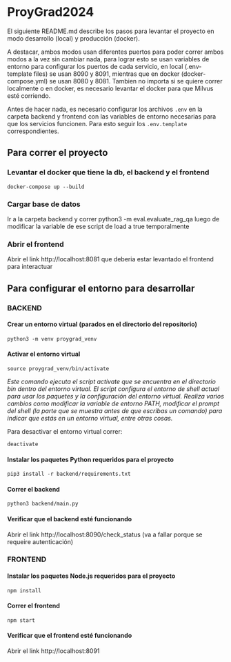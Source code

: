 # ProyGrad2024

El siguiente README.md describe los pasos para levantar el proyecto en modo desarrollo (local) y producción (docker). 

A destacar, ambos modos usan diferentes puertos para poder correr ambos modos a la vez sin cambiar nada, para lograr esto se usan variables de entorno para configurar los puertos de cada servicio, en local (.env-template files) se usan 8090 y 8091, mientras que en docker (docker-compose.yml) se usan 8080 y 8081. Tambien no importa si se quiere correr localmente o en docker, es necesario levantar el docker para que Milvus esté corriendo.

Antes de hacer nada, es necesario configurar los archivos `.env` en la carpeta backend y frontend con las variables de entorno necesarias para que los servicios funcionen. Para esto seguir los `.env.template` correspondientes.


## Para correr el proyecto

### Levantar el docker que tiene la db, el backend y el frontend

```console
docker-compose up --build
```

### Cargar base de datos

Ir a la carpeta backend y correr python3 -m eval.evaluate_rag_qa luego de modificar la variable de ese script de load a true temporalmente

### Abrir el frontend

Abrir el link http://localhost:8081 que deberia estar levantado el frontend para interactuar



## Para configurar el entorno para desarrollar

### BACKEND

#### Crear un entorno virtual (parados en el directorio del repositorio)

```console
python3 -m venv proygrad_venv
```

#### Activar el entorno virtual

```console
source proygrad_venv/bin/activate
```

*Este comando ejecuta el script activate que se encuentra en el directorio bin dentro del entorno virtual. El script configura el entorno de shell actual para usar los paquetes y la configuración del entorno virtual. Realiza varios cambios como modificar la variable de entorno PATH, modificar el prompt del shell (la parte que se muestra antes de que escribas un comando) para indicar que estás en un entorno virtual, entre otras cosas.*

Para desactivar el entorno virtual correr: 
```console
deactivate
```

#### Instalar los paquetes Python requeridos para el proyecto

```console
pip3 install -r backend/requirements.txt
```

#### Correr el backend

```console
python3 backend/main.py
```

#### Verificar que el backend esté funcionando

Abrir el link http://localhost:8090/check_status (va a fallar porque se requeire autenticación)


### FRONTEND

#### Instalar los paquetes Node.js requeridos para el proyecto

```console
npm install
```

#### Correr el frontend

```console
npm start
```

#### Verificar que el frontend esté funcionando

Abrir el link http://localhost:8091

